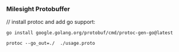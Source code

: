 ### Milesight Protobuffer
// install protoc and add go support:
````
go install google.golang.org/protobuf/cmd/protoc-gen-go@latest

protoc --go_out=./  ./usage.proto

````

